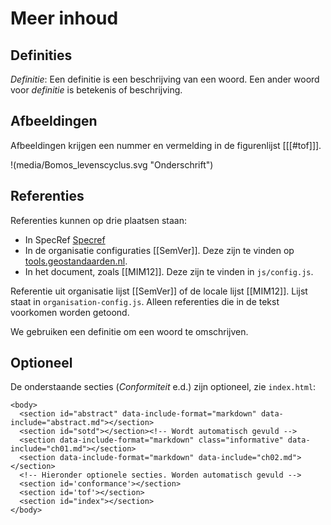 # Meer inhoud

## Definities
<dfn>Definitie</dfn>: Een definitie is een beschrijving van een woord. Een ander woord voor _definitie_ is betekenis of beschrijving.

## Afbeeldingen

Afbeeldingen krijgen een nummer en vermelding in de figurenlijst [[[#tof]]].

!(media/Bomos_levenscyclus.svg "Onderschrift")

## Referenties

Referenties kunnen op drie plaatsen staan:

- In SpecRef [Specref](https://www.specref.org/)
- In de organisatie configuraties [[SemVer]]. Deze zijn te vinden op [tools.geostandaarden.nl](https://github.com/Geonovum/tools.geostandaarden.nl/blob/main/tools.geostandaarden.nl/respec/config/geonovum-config.js).
- In het document, zoals [[MIM12]]. Deze zijn te vinden in `js/config.js`.

Referentie uit organisatie lijst [[SemVer]] of de locale lijst [[MIM12]]. Lijst staat in `organisation-config.js`. Alleen referenties die in de tekst voorkomen worden getoond.

We gebruiken een <a>definitie</a> om een woord te omschrijven.

## Optioneel

De onderstaande secties (_Conformiteit_ e.d.) zijn optioneel, zie `index.html`:

```
<body>
  <section id="abstract" data-include-format="markdown" data-include="abstract.md"></section>
  <section id="sotd"></section><!-- Wordt automatisch gevuld -->
  <section data-include-format="markdown" class="informative" data-include="ch01.md"></section>
  <section data-include-format="markdown" data-include="ch02.md"></section>
  <!-- Hieronder optionele secties. Worden automatisch gevuld -->
  <section id='conformance'></section>
  <section id='tof'></section>
  <section id="index"></section>
</body>
```
